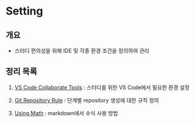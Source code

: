 # Setting

## 개요

- 스터디 편의성을 위해 IDE 및 각종 환경 조건을 정의하여 관리

## 정리 목록

1. [VS Code Collaborate Tools](https://github.com/Researching-Algorithms-For-Us/README/tree/main/SETTING/vscode) : 스터디를 위한 VS Code에서 필요한 환경 설정

2. [Git Repository Rule](https://github.com/Researching-Algorithms-For-Us/README/tree/main/SETTING/repository) : 단계별 repository 생성에 대한 규칙 정의

3. [Using Math](https://github.com/Researching-Algorithms-For-Us/README/tree/main/SETTING/math) : markdown에서 수식 사용 방법
